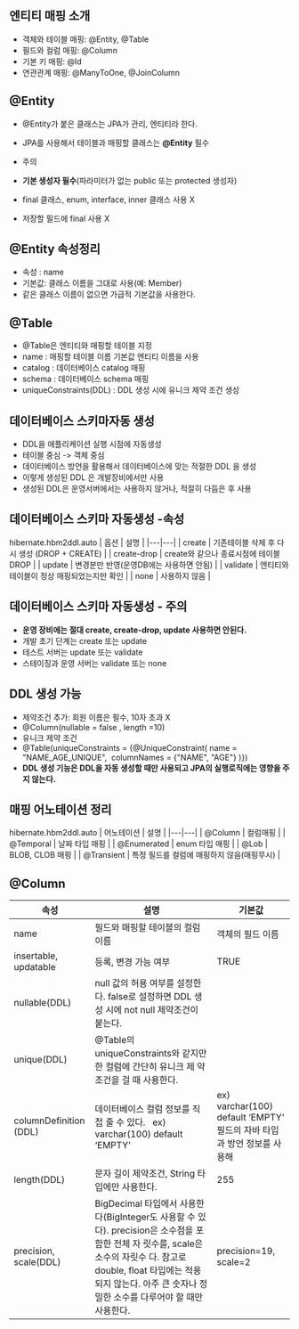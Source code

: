 ## 엔티티 매핑 소개
- 객체와 테이블 매핑: @Entity, @Table
- 필드와 컬럼 매핑: @Column
- 기본 키 매핑: @Id
- 연관관계 매핑: @ManyToOne, @JoinColumn

## @Entity
- @Entity가 붙은 클래스는 JPA가 관리, 엔티티라 한다.
- JPA를 사용해서 테이블과 매핑할 클래스는 **@Entity** 필수

- 주의
 - **기본 생성자 필수**(파라미터가 없는 public 또는 protected 생성자)
 - final 클래스, enum, interface, inner 클래스 사용 X
 - 저장할 필드에 final 사용 X
 
## @Entity 속성정리
- 속성 : name
- 기본값: 클래스 이름을 그대로 사용(예: Member)
- 같은 클래스 이름이 없으면 가급적 기본값을 사용한다.

## @Table
- @Table은 엔티티와 매핑할 테이블 지정
- name : 매핑할 테이블 이름 기본값 엔티티 이름을 사용
- catalog : 데이터베이스 catalog 매핑
- schema : 데이터베이스 schema 매핑
- uniqueConstraints(DDL) : DDL 생성 시에 유니크 제약 조건 생성

## 데이터베이스 스키마자동 생성
- DDL을 애플리케이션 실행 시점에 자동생성
- 테이블 중심 -> 객체 중심
- 데이터베이스 방언을 활용해서 데이터베이스에 맞는 적절한 DDL 을 생성
- 이렇게 생성된 DDL 은 개발장비에서만 사용
- 생성된 DDL은 운영서버에서는 사용하지 않거나, 적절히 다듬은 후 사용

## 데이터베이스 스키마 자동생성 -속성
hibernate.hbm2ddl.auto
| 옵션 | 설명 |
|---|---|
| create | 기존테이블 삭제 후 다시 생성 (DROP + CREATE) |
| create-drop | create와 같으나 종료시점에 테이블 DROP |
| update | 변경분만 반영(운영DB에는 사용하면 안됨) |
| validate | 엔티티와 테이블이 정상 매핑되었는지만 확인 |
| none | 사용하지 않음 |

## 데이터베이스 스키마 자동생성 - 주의
- **운영 장비에는 절대 create, create-drop, update 사용하면 안된다.**
- 개발 초기 단계는 create 또는 update
- 테스트 서버는 update 또는 validate
- 스테이징과 운영 서버는 validate 또는 none

## DDL 생성 가능
- 제약조건 추가: 회원 이름은 필수, 10자 초과 X 
 - @Column(nullable = false , length =10)
- 유니크 제약 조건
 - @Table(uniqueConstraints = {@UniqueConstraint( name = "NAME_AGE_UNIQUE",  columnNames = {"NAME", "AGE"} )})
- **DDL 생성 기능은 DDL을 자동 생성할 때만 사용되고 JPA의 실행로직에는 영향을 주지 않는다.**

## 매핑 어노테이션 정리
hibernate.hbm2ddl.auto
| 어노테이션 | 설명 |
|---|---|
| @Column | 컬럼매핑 |
| @Temporal | 날짜 타입 매핑 |
| @Enumerated  | enum 타입 매핑 |
| @Lob  | BLOB, CLOB 매핑 |
| @Transient  | 특정 필드를 컬럼에 매핑하지 않음(매핑무시) |

## @Column
| 속성 | 설명 | 기본값 |
|---|---|---|
| name | 필드와 매핑할 테이블의 컬럼 이름 | 객체의 필드 이름 |
| insertable, updatable | 등록, 변경 가능 여부 | TRUE |
| nullable(DDL) | null 값의 허용 여부를 설정한다. false로 설정하면 DDL 생성 시에 not null 제약조건이 붙는다. |  |
| unique(DDL) | @Table의 uniqueConstraints와 같지만 한 컬럼에 간단히 유니크 제 약조건을 걸 때 사용한다. |  |
| columnDefinition (DDL) | 데이터베이스 컬럼 정보를 직접 줄 수 있다.   ex) varchar(100) default ‘EMPTY' |  ex) varchar(100) default ‘EMPTY' 필드의 자바 타입과 방언 정보를 사용해 |
|length(DDL)  | 문자 길이 제약조건, String 타입에만 사용한다. | 255 |
| precision, scale(DDL) | BigDecimal 타입에서 사용한다(BigInteger도 사용할 수 있다). precision은 소수점을 포함한 전체 자 릿수를, scale은 소수의 자릿수 다. 참고로 double, float 타입에는 적용되지 않는다. 아주 큰 숫자나 정 밀한 소수를 다루어야 할 때만 사용한다. | precision=19, scale=2 |

